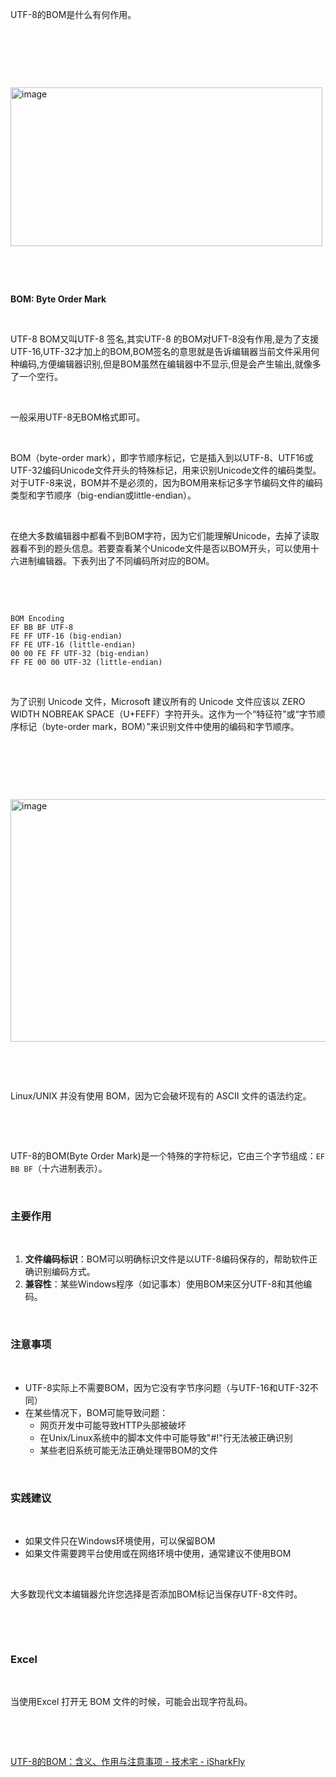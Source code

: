 <p>UTF-8的BOM是什么有何作用。</p> <br><p></p> <br><p></p> <br><p class="img-center"><a href="https://cdn.isharkfly.com/com-isharkfly-www/discourse-uploads/original/3X/9/9/99b11fdbb112a2caeac81ba79f61198b8420a0a7.png" rel="nofollow"><img alt="image" height="254" src="https://i-blog.csdnimg.cn/img_convert/98d91f3def52ebfd1a2b58364fcb22f7.png" width="499" /></a></p> <br><p></p> <br><p><strong>BOM: Byte Order Mark</strong></p> <br><p>UTF-8 BOM又叫UTF-8 签名,其实UTF-8 的BOM对UFT-8没有作用,是为了支援UTF-16,UTF-32才加上的BOM,BOM签名的意思就是告诉编辑器当前文件采用何种编码,方便编辑器识别,但是BOM虽然在编辑器中不显示,但是会产生输出,就像多了一个空行。</p> <br><p>一般采用UTF-8无BOM格式即可。</p> <br><p>BOM（byte-order mark），即字节顺序标记，它是插入到以UTF-8、UTF16或UTF-32编码Unicode文件开头的特殊标记，用来识别Unicode文件的编码类型。对于UTF-8来说，BOM并不是必须的，因为BOM用来标记多字节编码文件的编码类型和字节顺序（big-endian或little-endian）。</p> <br><p>在绝大多数编辑器中都看不到BOM字符，因为它们能理解Unicode，去掉了读取器看不到的题头信息。若要查看某个Unicode文件是否以BOM开头，可以使用十六进制编辑器。下表列出了不同编码所对应的BOM。</p> <br><p></p> <br><pre><code>BOM Encoding<br>EF BB BF UTF-8<br>FE FF UTF-16 (big-endian)<br>FF FE UTF-16 (little-endian)<br>00 00 FE FF UTF-32 (big-endian)<br>FF FE 00 00 UTF-32 (little-endian)<br></code></pre> <br><p>为了识别 Unicode 文件，Microsoft 建议所有的 Unicode 文件应该以 ZERO WIDTH NOBREAK SPACE（U+FEFF）字符开头。这作为一个“特征符”或“字节顺序标记（byte-order mark，BOM）”来识别文件中使用的编码和字节顺序。</p> <br><p></p> <br><p></p> <br><p class="img-center"><a href="https://cdn.isharkfly.com/com-isharkfly-www/discourse-uploads/original/3X/3/8/3888d07f1c7625dd1551dc628209b03faaa5d22d.png" rel="nofollow"><img alt="image" height="388" src="https://i-blog.csdnimg.cn/img_convert/58175e3b1a81f890f29193dbca48caf8.png" width="690" /></a></p> <br><p></p> <br><p>Linux/UNIX 并没有使用 BOM，因为它会破坏现有的 ASCII 文件的语法约定。</p> <br><p></p> <br><p>UTF-8的BOM(Byte Order Mark)是一个特殊的字符标记，它由三个字节组成：<code>EF BB BF</code>（十六进制表示）。</p> <br><h3>主要作用</h3> <br><ol><li><strong>文件编码标识</strong>：BOM可以明确标识文件是以UTF-8编码保存的，帮助软件正确识别编码方式。</li><li><strong>兼容性</strong>：某些Windows程序（如记事本）使用BOM来区分UTF-8和其他编码。</li></ol> <br><h3>注意事项</h3> <br><ul><li>UTF-8实际上不需要BOM，因为它没有字节序问题（与UTF-16和UTF-32不同）</li><li>在某些情况下，BOM可能导致问题： <br>  <ul><li>网页开发中可能导致HTTP头部被破坏</li><li>在Unix/Linux系统中的脚本文件中可能导致"#!"行无法被正确识别</li><li>某些老旧系统可能无法正确处理带BOM的文件</li></ul> </li></ul> <br><h3>实践建议</h3> <br><ul><li>如果文件只在Windows环境使用，可以保留BOM</li><li>如果文件需要跨平台使用或在网络环境中使用，通常建议不使用BOM</li></ul> <br><p>大多数现代文本编辑器允许您选择是否添加BOM标记当保存UTF-8文件时。</p> <br><p></p> <br><h3>Excel</h3> <br><p>当使用Excel 打开无 BOM 文件的时候，可能会出现字符乱码。</p> <br><p></p> <br><p><a href="https://www.isharkfly.com/t/utf-8-bom/17254" rel="nofollow" title="UTF-8的BOM：含义、作用与注意事项 - 技术宅 - iSharkFly">UTF-8的BOM：含义、作用与注意事项 - 技术宅 - iSharkFly</a></p>
